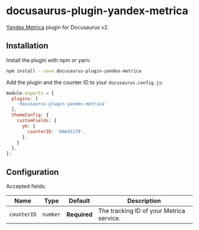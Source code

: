 # docusaurus-plugin-yandex-metrica

[Yandex.Metrica](https://metrika.yandex.ru) plugin for Docusaurus v2.

## Installation

Install the plugin with npm or yarn:

```bash npm2yarn
npm install --save docusaurus-plugin-yandex-metrica
```

Add the plugin and the counter ID to your `docusaurus.config.js`:

```js
module.exports = {
  plugins: [
    'docusaurus-plugin-yandex-metrica'
  ],
  themeConfig: {
    customFields: {
      ym: {
        counterID: '86645179',
      },
    }
  },
};
```

## Configuration

Accepted fields:

<small>

| Name | Type | Default | Description |
| --- | --- | --- | --- |
| `counterID` | `number` | **Required** | The tracking ID of your Metrica service. |

</small>
